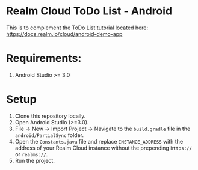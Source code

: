 # Realm Cloud ToDo List - Android

This is to complement the ToDo List tutorial located here:
https://docs.realm.io/cloud/android-demo-app

# Requirements:

1. Android Studio >= 3.0

# Setup

1. Clone this repository locally.
2. Open Android Studio (>=3.0).
3. File -> New -> Import Project -> Navigate to the `build.gradle` file in the `android/PartialSync` folder.
4. Open the `Constants.java` file and replace `INSTANCE_ADDRESS` with the address of your Realm Cloud instance without
 the prepending `https://` or `realms://`.
5. Run the project.
